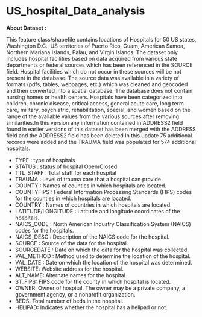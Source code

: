# US_hospital_Data_analysis

**About Dataset :**

This feature class/shapefile contains locations of Hospitals for 50 US states, Washington D.C., US territories of Puerto Rico, Guam, American Samoa, Northern Mariana Islands, Palau, and Virgin Islands. The dataset only includes hospital facilities based on data acquired from various state departments or federal sources which has been referenced in the SOURCE field. Hospital facilities which do not occur in these sources will be not present in the database. The source data was available in a variety of formats (pdfs, tables, webpages, etc.) which was cleaned and geocoded and then converted into a spatial database. The database does not contain nursing homes or health centers. Hospitals have been categorized into children, chronic disease, critical access, general acute care, long term care, military, psychiatric, rehabilitation, special, and women based on the range of the available values from the various sources after removing similarities.In this version any information contained in ADDRESS2 field found in earlier versions of this dataset has been merged with the ADDRESS field and the ADDRESS2 field has been deleted.In this update 75 additional records were added and the TRAUMA field was populated for 574 additional hospitals.

- TYPE : type of hospitals
- STATUS : status of hospital Open/Closed 
- TTL_STAFF : Total staff for each hospital
- TRAUMA : Level of trauma care that a hospital can provide
- COUNTY : Names of counties in which hospitals are located.
- COUNTYFIPS : Federal Information Processing Standards (FIPS) codes for the counties in which hospitals are located.
- COUNTRY : Names of countries in which hospitals are located.
- LATITUDE/LONGITUDE : Latitude and longitude coordinates of the hospitals.
- NAICS_CODE : North American Industry Classification System (NAICS) codes for the hospitals.
- NAICS_DESC : Description of the NAICS code for the hospital.
- SOURCE : Source of the data for the hospital.
- SOURCEDATE : Date on which the data for the hospital was collected.
- VAL_METHOD : Method used to determine the location of the hospital.
- VAL_DATE : Date on which the location of the hospital was determined.
- WEBSITE: Website address for the hospital.
- ALT_NAME: Alternate names for the hospital.
- ST_FIPS: FIPS code for the county in which hospital is located.
- OWNER: Owner of hospital. The owner may be a private company, a government agency, or a nonprofit organization.
- BEDS: Total number of beds in the hospital.
- HELIPAD: Indicates whether the hospital has a helipad or not.
